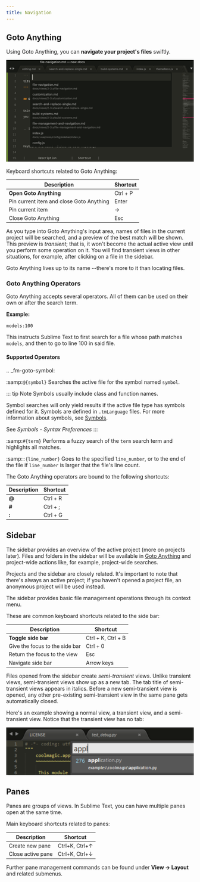```yaml
---
title: Navigation
---
```


## Goto Anything

Using Goto Anything,
you can **navigate your project's files** swiftly.

![Go To - Anything](../images/2_3-goto.png)

Keyboard shortcuts related to Goto Anything:

| Description                              | Shortcut |
| ---------------------------------------- | -------- |
| **Open Goto Anything**                   | Ctrl + P |
| Pin current item and close Goto Anything | Enter    |
| Pin current item                         | →        |
| Close Goto Anything                      | Esc      |

As you type into Goto Anything's input area,
names of files in the current project
will be searched,
and a preview of the best match
will be shown.
This preview is *transient*;
that is, it won't become the actual active view
until you perform some operation on it.
You will find transient views in other situations,
for example, after clicking on a file in the sidebar.

Goto Anything lives up to its name
--there's more to it than locating files.


### Goto Anything Operators

Goto Anything accepts several operators.
All of them can be used
on their own or after the search term.

**Example:**

```
models:100
```

This instructs Sublime Text
to first search for a file
whose path matches ``models``,
and then to go to line 100 in said file.


#### Supported Operators

.. _fm-goto-symbol:

:samp:`@{symbol}`
    Searches  the active file
    for the symbol named ``symbol``.

::: tip Note
Symbols usually include class and function names.

Symbol searches will only yield results
if the active file type
has symbols defined for it.
Symbols are defined in ``.tmLanguage`` files.
For more information about symbols,
see [Symbols](../reference/symbols).


See *Symbols - Syntax Preferences*
:::
<!-- TODO: to be added. -->

:samp:`#{term}`
    Performs a fuzzy search of the ``term`` search term
    and highlights all matches.

:samp:`:{line_number}`
    Goes to the specified ``line_number``,
    or to the end of the file
    if ``line_number`` is larger
    that the file's line count.

The Goto Anything operators
are bound to the following shortcuts:

| Description | Shortcut |
| ----------- | -------- |
| **@**       | Ctrl + R |
| **\#**      | Ctrl + ; |
| **:**       | Ctrl + G |

## Sidebar

The sidebar provides an overview
of the active project
(more on projects later).
Files and folders in the sidebar
will be available in [Goto Anything](#goto-anything)
and project-wide actions
like, for example, project-wide searches.

<!-- TODO: maybe say "Find in Files" instead. -->

Projects and the sidebar are closely related.
It's important to note
that there's always an active project;
if you haven't opened a project file,
an anonymous project will be used instead.

The sidebar provides basic file management operations
through its context menu.

These are common keyboard shortcuts
related to the side bar:

| Description                    | Shortcut           |
| ------------------------------ | ------------------ |
| **Toggle side bar**            | Ctrl + K, Ctrl + B |
| Give the focus to the side bar | Ctrl + 0           |
| Return the focus to the view   | Esc                |
| Navigate side bar              | Arrow keys         |

Files opened from the sidebar
create *semi-transient* views.
Unlike transient views, semi-transient views
show up as a new tab.
The tab title of semi-transient views appears in italics.
Before a new semi-transient view is opened,
any other pre-existing semi-transient view in the same pane
gets automatically closed.

Here's an example showing a normal view, a transient view,
and a semi-transient view.
Notice that the transient view has no tab:

![Go To - Details](../images/2_3-goto-details.png)

## Panes

Panes are groups of views.
In Sublime Text, you can have
multiple panes open at the same time.

Main keyboard shortcuts related
to panes:

| Description       | Shortcut       |
| ----------------- | -------------- |
| Create new pane   | Ctrl+K, Ctrl+↑ |
| Close active pane | Ctrl+K, Ctrl+↓ |

Further pane management commands
can be found under **View → Layout**
and related submenus.